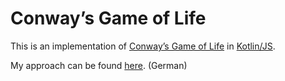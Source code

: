 # Conway’s Game of Life
This is an implementation of [Conway’s Game of Life](https://en.wikipedia.org/wiki/Conway%27s_Game_of_Life) in [Kotlin/JS](https://kotlinlang.org/docs/reference/js-overview.html).

My approach can be found [here](docs/approach.md). (German)
